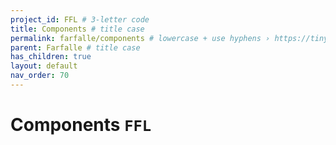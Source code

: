 ```yaml
---
project_id: FFL # 3-letter code
title: Components # title case
permalink: farfalle/components # lowercase + use hyphens › https://tinyurl.com/27kmc4rb
parent: Farfalle # title case
has_children: true
layout: default
nav_order: 70
---
```



# Components `FFL`
